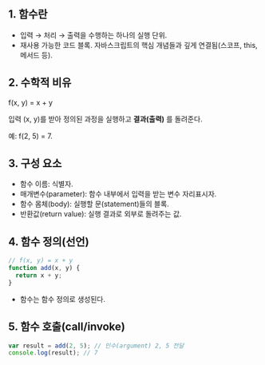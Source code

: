 ## 1. 함수란

- 입력 → 처리 → 출력을 수행하는 하나의 실행 단위.
- 재사용 가능한 코드 블록. 자바스크립트의 핵심 개념들과 깊게 연결됨(스코프, this, 메서드 등).

## 2. 수학적 비유

f(x, y) = x + y

입력 (x, y)를 받아 정의된 과정을 실행하고 **결과(출력)** 를 돌려준다.

예: f(2, 5) = 7.

## 3. 구성 요소

- 함수 이름: 식별자.
- 매개변수(parameter): 함수 내부에서 입력을 받는 변수 자리표시자.
- 함수 몸체(body): 실행할 문(statement)들의 블록.
- 반환값(return value): 실행 결과로 외부로 돌려주는 값.

## 4. 함수 정의(선언)

```js
// f(x, y) = x + y
function add(x, y) {
  return x + y;
}
```

- 함수는 함수 정의로 생성된다.

## 5. 함수 호출(call/invoke)

```js
var result = add(2, 5); // 인수(argument) 2, 5 전달
console.log(result); // 7
```
